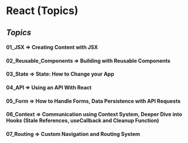 # React (Topics)

## *Topics*

#### 01_JSX => Creating Content with JSX

#### 02_Reusable_Components => Building with Reusable Components

#### 03_State => State: How to Change your App

#### 04_API => Using an API With React

#### 05_Form => How to Handle Forms, Data Persistence with API Requests

#### 06_Context => Communication using Context System, Deeper Dive into Hooks (Stale References, useCallback and Cleanup Function)

#### 07_Routing => Custom Navigation and Routing System